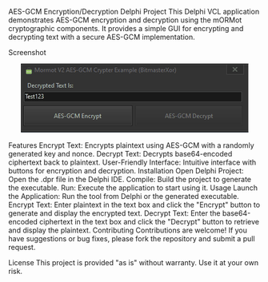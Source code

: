 AES-GCM Encryption/Decryption Delphi Project
This Delphi VCL application demonstrates AES-GCM encryption and decryption using the mORMot cryptographic components. It provides a simple GUI for encrypting and decrypting text with a secure AES-GCM implementation.

Screenshot
<p align="center">
  <img src="Preview.gif" alt="Screenshot of the Chrome Password Recovery Tool" style="max-width:100%; height:auto;">
</p>

Features
Encrypt Text: Encrypts plaintext using AES-GCM with a randomly generated key and nonce.
Decrypt Text: Decrypts base64-encoded ciphertext back to plaintext.
User-Friendly Interface: Intuitive interface with buttons for encryption and decryption.
Installation
Open Delphi Project: Open the .dpr file in the Delphi IDE.
Compile: Build the project to generate the executable.
Run: Execute the application to start using it.
Usage
Launch the Application: Run the tool from Delphi or the generated executable.
Encrypt Text: Enter plaintext in the text box and click the "Encrypt" button to generate and display the encrypted text.
Decrypt Text: Enter the base64-encoded ciphertext in the text box and click the "Decrypt" button to retrieve and display the plaintext.
Contributing
Contributions are welcome! If you have suggestions or bug fixes, please fork the repository and submit a pull request.

License
This project is provided "as is" without warranty. Use it at your own risk.
